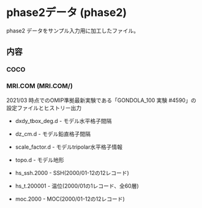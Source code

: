 phase2データ (phase2)
========

phase2 データをサンプル入力用に加工したファイル。


内容
--------

### COCO


### MRI.COM (MRI.COM/)

2021/03 時点でのOMIP準拠最新実験である「GONDOLA_100 実験 #4590」の設定ファイルとヒストリー出力

  * dxdy_tbox_deg.d  - モデル水平格子間隔
  * dz_cm.d          - モデル鉛直格子間隔
  * scale_factor.d   - モデルtripolar水平格子情報
  * topo.d           - モデル地形

  * hs_ssh.2000      - SSH(2000/01-12の12レコード)
  * hs_t.200001      - 温位(2000/01の1レコード、全60層)
  * moc.2000         - MOC(2000/01-12の12レコード)



